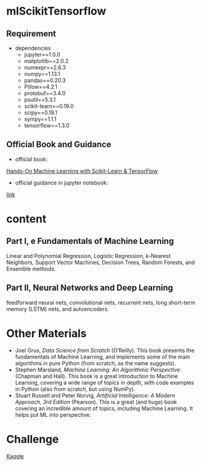# mlScikitTensorflow
## Requirement
* dependencies
    * jupyter==1.0.0
    * matplotlib==2.0.2
    * numexpr==2.6.3
    * numpy==1.13.1
    * pandas==0.20.3
    * Pillow==4.2.1
    * protobuf==3.4.0
    * psutil==5.3.1
    * scikit-learn==0.19.0
    * scipy==0.19.1
    * sympy==1.1.1
    * tensorflow==1.3.0

## Official Book and Guidance
* official book:

[Hands-On Machine Learning with Scikit-Learn & TensorFlow](http://shop.oreilly.com/product/0636920052289.do)

* official guidance in jupyter notebook:

[link](https://github.com/ageron/handson-ml)

# content
## Part I,  e Fundamentals of Machine Learning
Linear and Polynomial Regression, Logistic Regression, k-Nearest Neighbors, Support Vector Machines, Decision Trees, Random Forests, and Ensemble methods.

## Part II, Neural Networks and Deep Learning
feedforward neural nets, convolutional nets, recurrent nets, long short-term memory (LSTM) nets, and autoencoders.

# Other Materials
 * Joel Grus, *Data Science from Scratch* (O’Reilly). This book presents the fundamentals of Machine Learning, and implements some of the main algorithms in pure Python (from scratch, as the name suggests).
 * Stephen Marsland, *Machine Learning: An Algorithmic Perspective* (Chapman and Hall). This book is a great introduction to Machine Learning, covering a wide range of topics in depth, with code examples in Python (also from scratch, but using NumPy).
 * Stuart Russell and Peter Norvig, *Artificial Intelligence: A Modern Approach, 3rd Edition* (Pearson). This is a great (and huge) book covering an incredible amount of topics, including Machine Learning. It helps put ML into perspective.

# Challenge
[Kaggle](https://www.kaggle.com)